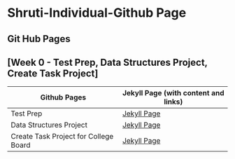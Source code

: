# Shruti-Individual-Github Page

## Git Hub Pages

## [Week 0 - Test Prep, Data Structures Project, Create Task Project]

| Github Pages | Jekyll Page (with content and links)                                                        | 
| --- |---------------------------------------------------------------------------------------------|
| Test Prep | [Jekyll Page](https://shrutiapcsp.github.io/Shruti-Individual-/test%20prep)                 |
| Data Structures Project | [Jekyll Page](https://shrutiapcsp.github.io/Shruti-Individual-/data%20structures%20project) | 
| Create Task Project for College Board | [Jekyll Page](https://shrutiapcsp.github.io/Shruti-Individual-/create%20task%20project)  
